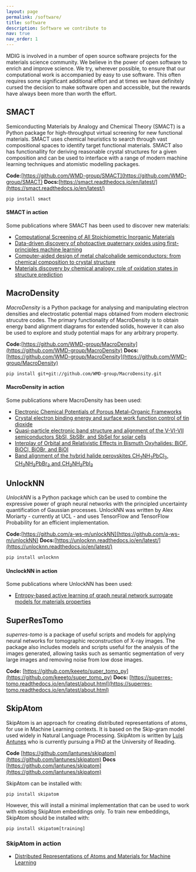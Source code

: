 ```yaml
---
layout: page
permalink: /software/
title: software
description: Software we contribute to
nav: true
nav_order: 1
---
```


MDIG is involved in a number of open source software projects for the materials science 
community. We believe in the power of open software to enrich and improve science. We
try, wherever possible, to ensure that our computational work is accompanied by easy
to use software. This often requires some significant additional effort and at times
we have definitely cursed the decision to make software open and accessible, but the 
rewards have always been more than worth the effort. 

## SMACT

Semiconducting Materials by Analogy and Chemical Theory (SMACT) is a Python package
for high-throughput virtual screening for new functional materials. SMACT uses 
chemical heuristics to search through vast compositional spaces to identify target
functional materials. SMACT also has functionallity for deriving reasonable 
crystal structures for a given composition and can be used to interface with a range
of modern machine learning techniques and atomistic modelling packages.

**Code:**[https://github.com/WMD-group/SMACT](https://github.com/WMD-group/SMACT) 
**Docs:**[https://smact.readthedocs.io/en/latest/](https://smact.readthedocs.io/en/latest/)

```bash
pip install smact
```

#### SMACT in action

Some publications where SMACT has been used to discover new materials:

* [Computational Screening of All Stoichiometric Inorganic Materials](https://www.sciencedirect.com/science/article/pii/S2451929416301553)
* [Data-driven discovery of photoactive quaternary oxides using first-principles machine learning](https://pubs.acs.org/doi/abs/10.1021/acs.chemmater.9b01519)
* [Computer-aided design of metal chalcohalide semiconductors: from chemical composition to crystal structure](https://pubs.rsc.org/en/content/articlehtml/2018/sc/c7sc03961a)
* [Materials discovery by chemical analogy: role of oxidation states in structure prediction](https://pubs.rsc.org/en/content/articlehtml/2018/fd/c8fd00032h)

## MacroDensity

_MacroDensity_ is a Python package for analysing and manipulating electron densities and 
electrostatic potential maps obtained from modern electronic strucutre codes. The 
primary functionality of MacroDensity is to obtain energy band alignment diagrams for
extended solids, however it can also be used to explore and study potential maps for
any arbitrary property.

**Code:**[https://github.com/WMD-group/MacroDensity](https://github.com/WMD-group/MacroDensity)
**Docs:**[https://github.com/WMD-group/MacroDensity](https://github.com/WMD-group/MacroDensity)

```bash
pip install git+git://github.com/WMD-group/MacroDensity.git
```
#### MacroDensity in action

Some publications where MacroDensity has been used:

* [Electronic Chemical Potentials of Porous Metal–Organic Frameworks](https://pubs.acs.org/doi/full/10.1021/ja4110073)
* [Crystal electron binding energy and surface work function control of tin dioxide](https://journals.aps.org/prb/abstract/10.1103/PhysRevB.89.115320)
* [Quasi-particle electronic band structure and alignment of the V-VI-VII semiconductors SbSI, SbSBr, and SbSeI for solar cells](https://aip.scitation.org/doi/abs/10.1063/1.4943973)
* [Interplay of Orbital and Relativistic Effects in Bismuth Oxyhalides: BiOF, BiOCl, BiOBr, and BiOI](https://pubs.acs.org/doi/full/10.1021/acs.chemmater.6b00349)
* [Band alignment of the hybrid halide perovskites CH<sub>3</sub>NH<sub>3</sub>PbCl<sub>3</sub>, CH<sub>3</sub>NH<sub>3</sub>PbBr<sub>3</sub> and CH<sub>3</sub>NH<sub>3</sub>PbI<sub>3</sub>](https://pubs.rsc.org/en/content/articlehtml/2015/mh/c4mh00174e)


## UnlockNN

_UnlockNN_ is a Python package which can be used to combine the expressive power of 
graph neural networks with the principled uncertainty quantification of Gaussian 
processes. UnlockNN was written by Alex Moriarty - currently at UCL - and uses
TensorFlow and TensorFlow Probability for an efficient implementation.

**Code:**[https://github.com/a-ws-m/unlockNN](https://github.com/a-ws-m/unlockNN)
**Docs:**[https://unlocknn.readthedocs.io/en/latest/](https://unlocknn.readthedocs.io/en/latest/)

```bash
pip install unlocknn
```
#### UnclockNN in action

Some publications where UnlockNN has been used:

* [Entropy-based active learning of graph neural network surrogate models for materials properties](https://aip.scitation.org/doi/abs/10.1063/5.0065694)

## SuperResTomo

_superres-tomo_ is a package of useful scripts and models for applying neural networks for tomographic reconstruction of X-ray images. The package also includes models and scripts useful for the analysis of the images generated, allowing tasks such as semantic segmentation of very large images and removing noise from low dose images.

**Code:** [https://github.com/keeeto/super_tomo_py](https://github.com/keeeto/super_tomo_py)
**Docs:** [https://superres-tomo.readthedocs.io/en/latest/about.html](https://superres-tomo.readthedocs.io/en/latest/about.html)

## SkipAtom

SkipAtom is an approach for creating distributed representations of atoms, for use in Machine Learning contexts. It is
based on the Skip-gram model used widely in Natural Language Processing. SkipAtom is written by [Luis Antunes](https://github.com/lantunes) who is currently pursuing a PhD at the University of Reading.

**Code** [https://github.com/lantunes/skipatom](https://github.com/lantunes/skipatom)
**Docs** [https://github.com/lantunes/skipatom](https://github.com/lantunes/skipatom)

SkipAtom can be installed with:
```
pip install skipatom
```
However, this will install a minimal implementation that can be used to work with existing SkipAtom embeddings only. To 
train new embeddings, SkipAtom should be installed with:
```
pip install skipatom[training]
```
### SkipAtom in action

* [Distributed Representations of Atoms and Materials for Machine Learning](https://www.nature.com/articles/s41524-022-00729-3)
